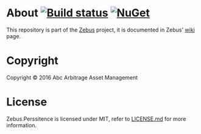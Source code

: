 # About [![Build status](https://ci.appveyor.com/api/projects/status/quus9tk9sebypfn6?svg=true)](https://ci.appveyor.com/project/TechABC/zebus-persistence) [![NuGet](https://buildstats.info/nuget/Zebus.Persistence)](https://www.nuget.org/packages/Zebus.Persistence/)

This repository is part of the [Zebus](https://github.com/Abc-Arbitrage/Zebus) project, it is documented in Zebus' [wiki](https://github.com/Abc-Arbitrage/Zebus/wiki) page.

# Copyright

Copyright © 2016 Abc Arbitrage Asset Management

# License

Zebus.Perssitence is licensed under MIT, refer to [LICENSE.md](https://github.com/Abc-Arbitrage/Zebus.Persistence/blob/master/LICENSE.md) for more information.
